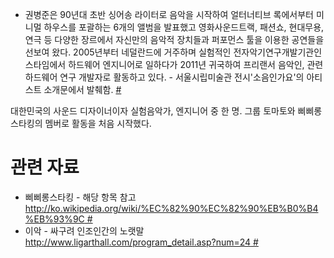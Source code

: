   -
    권병준은 90년대 초반 싱어송 라이터로 음악을 시작하여 얼터너티브 록에서부터 미니멀 하우스를 포괄하는 6개의 앨범을
    발표했고 영화사운드트랙, 패션쇼, 현대무용, 연극 등 다양한 장르에서 자신만의 음악적 장치들과 퍼포먼스 툴을
    이용한 공연들을 선보여 왔다. 2005년부터 네덜란드에 거주하며 실험적인 전자악기연구개발기관인 스타임에서 하드웨어
    엔지니어로 일하다가 2011년 귀국하여 프리랜서 음악인, 관련 하드웨어 연구 개발자로 활동하고 있다.
    \- 서울시립미술관 전시'소음인가요'의 아티스트 소개문에서 발췌함.
    [\#](http://sema.seoul.go.kr/korean/exhibition/exhibitionView.jsp?seq=345&iPage=1&iListCont=10&sSrchType=x&sSrchValuEx=&iTcnt=0&iPageCont=10&iCurrPage=1&pDateGubun=&pTypeGubunAll=&sStartDate=&sEndDate=)

대한민국의 사운드 디자이너이자 실험음악가, 엔지니어 중 한 명. 그룹 토마토와 삐삐롱스타킹의 멤버로 활동을 처음 시작했다.

# 관련 자료

  - 삐삐롱스타킹 - 해당 항목 참고
    [<http://ko.wikipedia.org/wiki/%EC%82%90%EC%82%90%EB%B0%B4%EB%93%9C>
    \#](/http://ko.wikipedia.org/wiki/%EC%82%90%EC%82%90%EB%B0%B4%EB%93%9C_# "wikilink")
  - 이악 - 싸구려 인조인간의 노랫말
    [<http://www.ligarthall.com/program_detail.asp?num=24>
    \#](/http://www.ligarthall.com/program_detail.asp?num=24_# "wikilink")